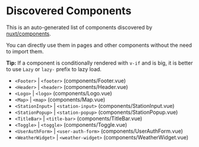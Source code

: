 # Discovered Components

This is an auto-generated list of components discovered by [nuxt/components](https://github.com/nuxt/components).

You can directly use them in pages and other components without the need to import them.

**Tip:** If a component is conditionally rendered with `v-if` and is big, it is better to use `Lazy` or `lazy-` prefix to lazy load.

- `<Footer>` | `<footer>` (components/Footer.vue)
- `<Header>` | `<header>` (components/Header.vue)
- `<Logo>` | `<logo>` (components/Logo.vue)
- `<Map>` | `<map>` (components/Map.vue)
- `<StationInput>` | `<station-input>` (components/StationInput.vue)
- `<StationPopup>` | `<station-popup>` (components/StationPopup.vue)
- `<TitleBar>` | `<title-bar>` (components/TitleBar.vue)
- `<Toggle>` | `<toggle>` (components/Toggle.vue)
- `<UserAuthForm>` | `<user-auth-form>` (components/UserAuthForm.vue)
- `<WeatherWidget>` | `<weather-widget>` (components/WeatherWidget.vue)
